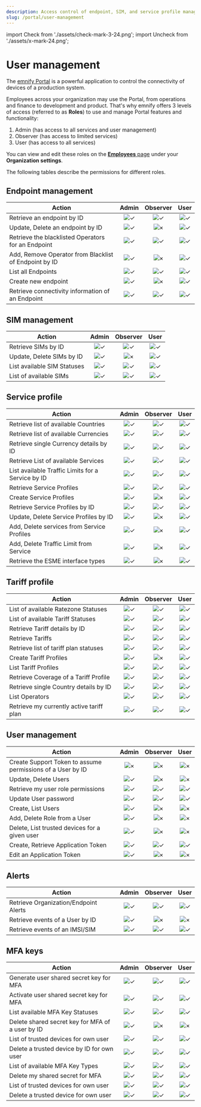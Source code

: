 ```yaml
---
description: Access control of endpoint, SIM, and service profile management 
slug: /portal/user-management
---
```


import Check from './assets/check-mark-3-24.png';
import Uncheck from './assets/x-mark-24.png';

# User management

The [emnify Portal](https://portal.emnify.com/) is a powerful application to control the connectivity of devices of a production system.

Employees across your organization may use the Portal, from operations and finance to development and product.
That's why emnify offers 3 levels of access (referred to as **Roles**) to use and manage Portal features and functionality:

1. Admin (has access to all services and user management)
1. Observer (has access to limited services)
1. User (has access to all services)

You can view and edit these roles on the [**Employees** page](https://portal.emnify.com/organisation-settings/users) under your **Organization settings**. 

The following tables describe the permissions for different roles.

## Endpoint management

| Action | Admin | Observer | User |
| ------ | :---: | :------: | :--: |
| Retrieve an endpoint by ID | <img src={Check} alt="✓" /> | <img src={Check} alt="✓" /> | <img src={Check} alt="✓" /> |
| Update, Delete an endpoint by ID | <img src={Check} alt="✓" /> | <img src={Uncheck} alt="×" /> | <img src={Check} alt="✓" /> |
| Retrieve the blacklisted Operators for an Endpoint | <img src={Check} alt="✓" /> | <img src={Check} alt="✓" /> | <img src={Check} alt="✓" /> |
| Add, Remove Operator from Blacklist of Endpoint by ID | <img src={Check} alt="✓" /> | <img src={Uncheck} alt="×" /> | <img src={Check} alt="✓" /> |
| List all Endpoints | <img src={Check} alt="✓" /> | <img src={Check} alt="✓" /> | <img src={Check} alt="✓" /> |
| Create new endpoint | <img src={Check} alt="✓" /> | <img src={Uncheck} alt="×" /> | <img src={Check} alt="✓" /> |
| Retrieve connectivity information of an Endpoint | <img src={Check} alt="✓" /> | <img src={Check} alt="✓" /> | <img src={Check} alt="✓" /> |

## SIM management

| Action | Admin | Observer | User |
| ------ | :---: | :------: | :--: |
| Retrieve SIMs by ID | <img src={Check} alt="✓" /> | <img src={Check} alt="✓" /> | <img src={Check} alt="✓" /> |
| Update, Delete SIMs by ID | <img src={Check} alt="✓" /> | <img src={Uncheck} alt="×" /> | <img src={Check} alt="✓" /> |
| List available SIM Statuses | <img src={Check} alt="✓" /> | <img src={Check} alt="✓" /> | <img src={Check} alt="✓" /> |
| List of available SIMs | <img src={Check} alt="✓" /> | <img src={Check} alt="✓" /> | <img src={Check} alt="✓" /> |

## Service profile

| Action | Admin | Observer | User |
| ------ | :---: | :------: | :--: |
| Retrieve list of available Countries | <img src={Check} alt="✓" /> | <img src={Check} alt="✓" /> | <img src={Check} alt="✓" /> |
| Retrieve list of available Currencies | <img src={Check} alt="✓" /> | <img src={Check} alt="✓" /> | <img src={Check} alt="✓" /> |
| Retrieve single Currency details by ID | <img src={Check} alt="✓" /> | <img src={Check} alt="✓" /> | <img src={Check} alt="✓" /> |
| Retrieve List of available Services | <img src={Check} alt="✓" /> | <img src={Check} alt="✓" /> | <img src={Check} alt="✓" /> |
| List available Traffic Limits for a Service by ID | <img src={Check} alt="✓" /> | <img src={Check} alt="✓" /> | <img src={Check} alt="✓" /> |
| Retrieve Service Profiles | <img src={Check} alt="✓" /> | <img src={Check} alt="✓" /> | <img src={Check} alt="✓" /> |
| Create Service Profiles | <img src={Check} alt="✓" /> | <img src={Uncheck} alt="×" /> | <img src={Check} alt="✓" />
| Retrieve Service Profiles by ID | <img src={Check} alt="✓" /> | <img src={Check} alt="✓" /> | <img src={Check} alt="✓" /> |
| Update, Delete Service Profiles by ID | <img src={Check} alt="✓" /> | <img src={Uncheck} alt="×" /> | <img src={Check} alt="✓" /> |
| Add, Delete services from Service Profiles | <img src={Check} alt="✓" /> | <img src={Uncheck} alt="×" /> | <img src={Check} alt="✓" /> |
| Add, Delete Traffic Limit from Service | <img src={Check} alt="✓" /> | <img src={Uncheck} alt="×" /> | <img src={Check} alt="✓" /> |
| Retrieve the ESME interface types | <img src={Check} alt="✓" /> | <img src={Uncheck} alt="×" /> | <img src={Check} alt="✓" /> |

## Tariff profile

| Action | Admin | Observer | User |
| ------ | :---: | :------: | :--: |
| List of available Ratezone Statuses | <img src={Check} alt="✓" /> | <img src={Check} alt="✓" /> | <img src={Check} alt="✓" /> |
| List of available Tariff Statuses | <img src={Check} alt="✓" /> | <img src={Check} alt="✓" /> | <img src={Check} alt="✓" /> |
| Retrieve Tariff details by ID | <img src={Check} alt="✓" /> | <img src={Check} alt="✓" /> | <img src={Check} alt="✓" /> |
| Retrieve Tariffs | <img src={Check} alt="✓" /> | <img src={Check} alt="✓" /> | <img src={Check} alt="✓" /> |
| Retrieve list of tariff plan statuses | <img src={Check} alt="✓" /> | <img src={Check} alt="✓" /> | <img src={Check} alt="✓" /> |
| Create Tariff Profiles | <img src={Check} alt="✓" /> | <img src={Uncheck} alt="×" /> | <img src={Check} alt="✓" /> |
| List Tariff Profiles | <img src={Check} alt="✓" /> | <img src={Check} alt="✓" /> | <img src={Check} alt="✓" /> |
| Retrieve Coverage of a Tariff Profile | <img src={Check} alt="✓" /> | <img src={Check} alt="✓" /> | <img src={Check} alt="✓" /> |
| Retrieve single Country details by ID | <img src={Check} alt="✓" /> | <img src={Check} alt="✓" /> | <img src={Check} alt="✓" /> |
| List Operators | <img src={Check} alt="✓" /> | <img src={Check} alt="✓" /> | <img src={Check} alt="✓" /> |
| Retrieve my currently active tariff plan | <img src={Check} alt="✓" /> | <img src={Check} alt="✓" /> | <img src={Check} alt="✓" /> |

## User management

| Action | Admin | Observer | User |
| ------ | :---: | :------: | :--: |
| Create Support Token to assume permissions of a User by ID | <img src={Uncheck} alt="×" /> | <img src={Uncheck} alt="×" /> | <img src={Uncheck} alt="×" /> |
| Update, Delete Users | <img src={Check} alt="✓" /> | <img src={Uncheck} alt="×" /> | <img src={Uncheck} alt="×" /> |
| Retrieve my user role permissions | <img src={Check} alt="✓" /> | <img src={Check} alt="✓" /> | <img src={Check} alt="✓" /> |
| Update User password | <img src={Check} alt="✓" /> | <img src={Check} alt="✓" /> | <img src={Check} alt="✓" /> |
| Create, List Users | <img src={Check} alt="✓" /> | <img src={Uncheck} alt="×" /> | <img src={Uncheck} alt="×" /> |
| Add, Delete Role from a User | <img src={Check} alt="✓" /> | <img src={Uncheck} alt="×" /> | <img src={Uncheck} alt="×" /> |
| Delete, List trusted devices for a given user | <img src={Check} alt="✓" /> | <img src={Uncheck} alt="×" /> | <img src={Uncheck} alt="×" /> |
| Create, Retrieve Application Token | <img src={Check} alt="✓" /> | <img src={Check} alt="✓" /> | <img src={Check} alt="✓" /> |
| Edit an Application Token | <img src={Check} alt="✓" /> | <img src={Uncheck} alt="×" /> | <img src={Uncheck} alt="×" /> |

## Alerts

| Action | Admin | Observer | User |
| ------ | :---: | :------: | :--: |
| Retrieve Organization/Endpoint Alerts | <img src={Check} alt="✓" /> | <img src={Check} alt="✓" /> | <img src={Check} alt="✓" /> |
| Retrieve events of a User by ID | <img src={Check} alt="✓" /> | <img src={Uncheck} alt="×" /> | <img src={Uncheck} alt="×" /> |
| Retrieve events of an IMSI/SIM | <img src={Check} alt="✓" /> | <img src={Check} alt="✓" /> | <img src={Check} alt="✓" /> |

## MFA keys

| Action | Admin | Observer | User |
| ------ | :---: | :------: | :--: |
| Generate user shared secret key for MFA | <img src={Check} alt="✓" /> | <img src={Check} alt="✓" /> | <img src={Check} alt="✓" /> |
| Activate user shared secret key for MFA | <img src={Check} alt="✓" /> | <img src={Check} alt="✓" /> | <img src={Check} alt="✓" /> |
| List available MFA Key Statuses | <img src={Check} alt="✓" /> | <img src={Check} alt="✓" /> | <img src={Check} alt="✓" /> |
| Delete shared secret key for MFA of a user by ID | <img src={Check} alt="✓" /> | <img src={Uncheck} alt="×" /> | <img src={Uncheck} alt="×" /> |
| List of trusted devices for own user | <img src={Check} alt="✓" /> | <img src={Check} alt="✓" /> | <img src={Check} alt="✓" /> |
| Delete a trusted device by ID for own user | <img src={Check} alt="✓" /> | <img src={Check} alt="✓" /> | <img src={Check} alt="✓" /> |
| List of available MFA Key Types | <img src={Check} alt="✓" /> | <img src={Check} alt="✓" /> | <img src={Check} alt="✓" /> |
| Delete my shared secret for MFA | <img src={Check} alt="✓" /> | <img src={Check} alt="✓" /> | <img src={Check} alt="✓" /> |
| List of trusted devices for own user | <img src={Check} alt="✓" /> | <img src={Check} alt="✓" /> | <img src={Check} alt="✓" /> |
| Delete a trusted device for own user | <img src={Check} alt="✓" /> | <img src={Check} alt="✓" /> | <img src={Check} alt="✓" /> |
